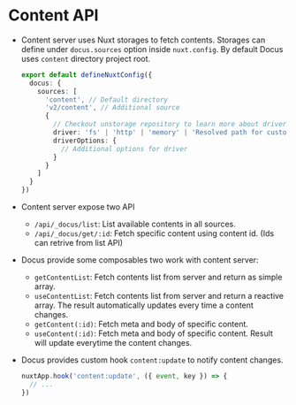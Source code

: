 # Content API

- Content server uses Nuxt storages to fetch contents. Storages can define under `docus.sources` option inside `nuxt.config`. By default Docus uses `content` directory project root.

  ```ts
  export default defineNuxtConfig({
    docus: {
      sources: [
        'content', // Default directory
        'v2/content', // Additional source
        {
          // Checkout unstorage repository to learn more about drivers. https://github.com/unjs/unstorage
          driver: 'fs' | 'http' | 'memory' | 'Resolved path for custom driver',
          driverOptions: {
            // Additional options for driver
          }
        }
      ]
    }
  })
  ```

- Content server expose two API
  - `/api/_docus/list`: List available contents in all sources.
  - `/api/_docus/get/:id`: Fetch specific content using content id. (Ids can retrive from list API)

- Docus provide some composables two work with content server:
  - `getContentList`: Fetch contents list from server and return as simple array.
  - `useContentList`: Fetch contents list from server and return a reactive array. The result automatically updates every time a content changes.
  - `getContent(:id)`: Fetch meta and body of specific content.
  - `useContent(:id)`: Fetch meta and body of specific content. Result will update everytime the content changes.

- Docus provides custom hook `content:update` to notify content changes.
  ```ts
  nuxtApp.hook('content:update', ({ event, key }) => {
    // ...
  })
  ```